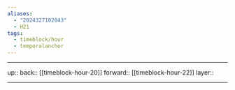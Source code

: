 ```yaml
---
aliases:
  - "2024327102043"
  - H21
tags:
  - timeblock/hour
  - temporalanchor
---
```




***

up:: 
back:: [[timeblock-hour-20]]
forward:: [[timeblock-hour-22]]
layer:: 

***
